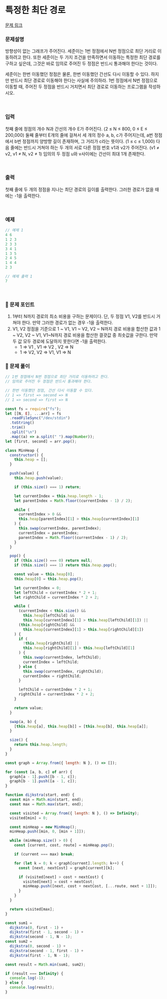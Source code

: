 # **특정한 최단 경로**

[문제 링크](https://www.acmicpc.net/problem/1504)

### 문제설명

방향성이 없는 그래프가 주어진다. 세준이는 1번 정점에서 N번 정점으로 최단 거리로 이동하려고 한다. 또한 세준이는 두 가지 조건을 만족하면서 이동하는 특정한 최단 경로를 구하고 싶은데, 그것은 바로 임의로 주어진 두 정점은 반드시 통과해야 한다는 것이다.

세준이는 한번 이동했던 정점은 물론, 한번 이동했던 간선도 다시 이동할 수 있다. 하지만 반드시 최단 경로로 이동해야 한다는 사실에 주의하라. 1번 정점에서 N번 정점으로 이동할 때, 주어진 두 정점을 반드시 거치면서 최단 경로로 이동하는 프로그램을 작성하시오.

<br>

### 입력

첫째 줄에 정점의 개수 N과 간선의 개수 E가 주어진다. (2 ≤ N ≤ 800, 0 ≤ E ≤ 200,000) 둘째 줄부터 E개의 줄에 걸쳐서 세 개의 정수 a, b, c가 주어지는데, a번 정점에서 b번 정점까지 양방향 길이 존재하며, 그 거리가 c라는 뜻이다. (1 ≤ c ≤ 1,000) 다음 줄에는 반드시 거쳐야 하는 두 개의 서로 다른 정점 번호 v1과 v2가 주어진다. (v1 ≠ v2, v1 ≠ N, v2 ≠ 1) 임의의 두 정점 u와 v사이에는 간선이 최대 1개 존재한다.

<br>

### 출력

첫째 줄에 두 개의 정점을 지나는 최단 경로의 길이를 출력한다. 그러한 경로가 없을 때에는 -1을 출력한다.

<br>

### 예제

```jsx
// 예제 1
4 6
1 2 3
2 3 3
3 4 1
1 3 5
2 4 5
1 4 4
2 3

// 예제 출력 1
7
```

<br>

### 📕 문제 포인트

1. 1부터 N까지 경로의 최소 비용을 구하는 문제이다. 단, 두 정점 V1, V2를 반드시 거쳐야 한다. 만약 그러한 경로가 없는 경우 -1을 출력한다.
2. V1, V2 정점을 기준으로 1 ~ V1, V1 ~ V2, V2 ~ N까지 경로 비용을 합산한 값과 1 ~ V2, V2 ~ V1, V1~N까지 경로 비용을 합산한 결괏값 중 최솟값을 구한다. 만약 두 값 모두 경로에 도달하지 못한다면 -1을 출력한다.
   - 1 ⇒ V1 , V1 ⇒ V2 , V2 ⇒ N
   - 1 ⇒ V2, V2 ⇒ V1, V1 ⇒ N

### 📝 문제 풀이

```js
// 1번 정점에서 N번 정점으로 최단 거리로 이동하려고 한다.
// 임의로 주어진 두 정점은 반드시 통과해야 한다.

// 한번 이동했던 정점, 간선 다시 이동할 수 있다.
// 1 => first => second => N
// 1 => second => first => N

const fs = require("fs");
let [[N, E], ...arr] = fs
  .readFileSync("/dev/stdin")
  .toString()
  .trim()
  .split("\n")
  .map((a) => a.split(" ").map(Number));
let [first, second] = arr.pop();

class MinHeap {
  constructor() {
    this.heap = [];
  }

  push(value) {
    this.heap.push(value);

    if (this.size() === 1) return;

    let currentIndex = this.heap.length - 1;
    let parentIndex = Math.floor((currentIndex - 1) / 2);

    while (
      currentIndex > 0 &&
      this.heap[parentIndex][1] > this.heap[currentIndex][1]
    ) {
      this.swap(currentIndex, parentIndex);
      currentIndex = parentIndex;
      parentIndex = Math.floor((currentIndex - 1) / 2);
    }
  }

  pop() {
    if (this.size() === 0) return null;
    if (this.size() === 1) return this.heap.pop();

    const value = this.heap[0];
    this.heap[0] = this.heap.pop();

    let currentIndex = 0;
    let leftChild = currentIndex * 2 + 1;
    let rightChild = currentIndex * 2 + 2;

    while (
      (currentIndex < this.size() &&
        this.heap[leftChild] &&
        this.heap[currentIndex][1] > this.heap[leftChild][1]) ||
      (this.heap[rightChild] &&
        this.heap[currentIndex][1] > this.heap[rightChild][1])
    ) {
      if (
        !this.heap[rightChild] ||
        this.heap[rightChild][1] > this.heap[leftChild][1]
      ) {
        this.swap(currentIndex, leftChild);
        currentIndex = leftChild;
      } else {
        this.swap(currentIndex, rightChild);
        currentIndex = rightChild;
      }

      leftChild = currentIndex * 2 + 1;
      rightChild = currentIndex * 2 + 2;
    }

    return value;
  }

  swap(a, b) {
    [this.heap[a], this.heap[b]] = [this.heap[b], this.heap[a]];
  }

  size() {
    return this.heap.length;
  }
}

const graph = Array.from({ length: N }, () => []);

for (const [a, b, c] of arr) {
  graph[a - 1].push([b - 1, c]);
  graph[b - 1].push([a - 1, c]);
}

function dijkstra(start, end) {
  const min = Math.min(start, end);
  const max = Math.max(start, end);

  const visited = Array.from({ length: N }, () => Infinity);
  visited[min] = 0;

  const minHeap = new MinHeap();
  minHeap.push([min, 0, [min + 1]]);

  while (minHeap.size() > 0) {
    const [current, cost, route] = minHeap.pop();

    if (current === max) break;

    for (let k = 0; k < graph[current].length; k++) {
      const [next, nextCost] = graph[current][k];

      if (visited[next] > cost + nextCost) {
        visited[next] = cost + nextCost;
        minHeap.push([next, cost + nextCost, [...route, next + 1]]);
      }
    }
  }

  return visited[max];
}

const sum1 =
  dijkstra(0, first - 1) +
  dijkstra(first - 1, second - 1) +
  dijkstra(second - 1, N - 1);
const sum2 =
  dijkstra(0, second - 1) +
  dijkstra(second - 1, first - 1) +
  dijkstra(first - 1, N - 1);

const result = Math.min(sum1, sum2);

if (result === Infinity) {
  console.log(-1);
} else {
  console.log(result);
}
```
